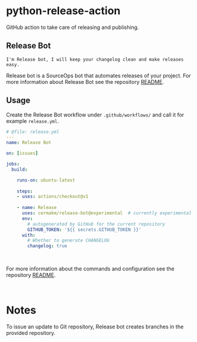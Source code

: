 # python-release-action
GitHub action to take care of releasing and publishing.

## Release Bot

    I'm Release bot, I will keep your changelog clean and make releases easy.

Release bot is a SourceOps bot that automates releases of your project. For more information about Release Bot see the repository [README](https://github.com/user-cont/release-bot).

## Usage

Create the Release Bot workflow under `.github/workflows/` and call it for example `release.yml`.

```yaml
# @file: release.yml
---
name: Release Bot

on: [issues]

jobs:
  build:

    runs-on: ubuntu-latest
    
    steps:
    - uses: actions/checkout@v1
    
    - name: Release
      uses: cermakm/release-bot@experimental  # currently experimental
      env:
        # autogenerated by GitHub for the current repository
        GITHUB_TOKEN: '${{ secrets.GITHUB_TOKEN }}'
      with:
        # Whether to generate CHANGELOG
        changelog: true
```


<br>

For more information about the commands and configuration see the repository [README](https://github.com/user-cont/release-bot).

<br>

Notes
=====

To issue an update to Git repository, Release bot creates branches in the provided repository.